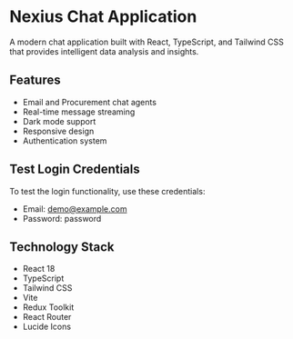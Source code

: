 # Nexius Chat Application

A modern chat application built with React, TypeScript, and Tailwind CSS that provides intelligent data analysis and insights.

## Features

- Email and Procurement chat agents
- Real-time message streaming
- Dark mode support
- Responsive design
- Authentication system

## Test Login Credentials

To test the login functionality, use these credentials:

- Email: demo@example.com
- Password: password

## Technology Stack

- React 18
- TypeScript
- Tailwind CSS
- Vite
- Redux Toolkit
- React Router
- Lucide Icons